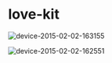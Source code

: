 # love-kit

![device-2015-02-02-163155](https://cloud.githubusercontent.com/assets/5022872/5997624/1aed8be6-aaf9-11e4-98d9-d0267ff75df5.png)

![device-2015-02-02-162551](https://cloud.githubusercontent.com/assets/5022872/5997625/1b5b8d3a-aaf9-11e4-8aa2-fced09181074.png)
